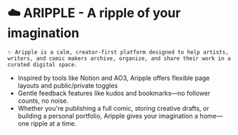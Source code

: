 # ☁️ ARIPPLE - A ripple of your imagination

```
✨ Aripple is a calm, creator-first platform designed to help artists, writers, and comic makers archive, organize, and share their work in a curated digital space.
```



- Inspired by tools like Notion and AO3, Aripple offers flexible page layouts and public/private toggles
- Gentle feedback features like kudos and bookmarks—no follower counts, no noise. 
- Whether you're publishing a full comic, storing creative drafts, or building a personal portfolio, Aripple gives your imagination a home—one ripple at a time.
